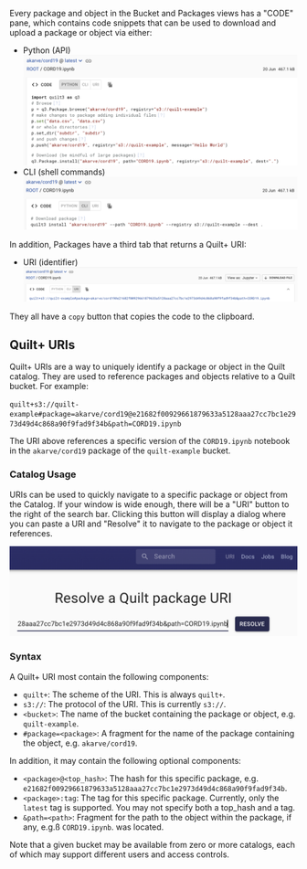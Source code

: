 <!-- markdownlint-disable-next-line first-line-h1 -->
Every package and object in the Bucket and Packages views has a "CODE" pane,
which contains code snippets that can be used to download and upload a package
or object via either:

- Python (API) ![Python](../imgs/uri-python.png)
- CLI (shell commands) ![CLI](../imgs/uri-cli.png)

In addition, Packages have a third tab that returns a Quilt+ URI:

- URI (identifier) ![URI](../imgs/uri-uri.png)

They all have a `copy` button that copies the code to the clipboard.

## Quilt+ URIs

Quilt+ URIs are a way to uniquely identify a package or object in the Quilt
catalog. They are used to reference packages and objects relative to a Quilt
bucket.  For example:

<!-- markdownlint-disable-next-line line-length -->
`quilt+s3://quilt-example#package=akarve/cord19@e21682f00929661879633a5128aaa27cc7bc1e2973d49d4c868a90f9fad9f34b&path=CORD19.ipynb`

The URI above references a specific version of the `CORD19.ipynb` notebook in
the `akarve/cord19` package of the `quilt-example` bucket.

### Catalog Usage

URIs can be used to quickly navigate to a specific package or object from the
Catalog.  If your window is wide enough, there will be a "URI" button to the
right of the search bar.  Clicking this button will display a dialog where you
can paste a URI and "Resolve" it to navigate to the package or object it
references.

![Resolving URIs](../imgs/uri-resolve.png)

### Syntax

A Quilt+ URI most contain the following components:

- `quilt+`: The scheme of the URI. This is always `quilt+`.
- `s3://`: The protocol of the URI. This is currently `s3://`.
- `<bucket>`: The name of the bucket containing the package or object, e.g.
  `quilt-example`.
- `#package=<package>`: A fragment for the name of the package containing the
  object, e.g. `akarve/cord19`.

In addition, it may contain the following optional components:

- `<package>@<top_hash>`: The hash for this specific package, e.g.
  `e21682f00929661879633a5128aaa27cc7bc1e2973d49d4c868a90f9fad9f34b`.
- `<package>:tag`: The tag for this specific package. Currently, only the
  `latest` tag is supported.  You may not specify both a top_hash and a tag.
- `&path=<path>`: Fragment for the path to the object within the package, if
  any, e.g.ß `CORD19.ipynb`.
  was located.

Note that a given bucket may be available from zero or more catalogs,
each of which may support different users and access controls.
